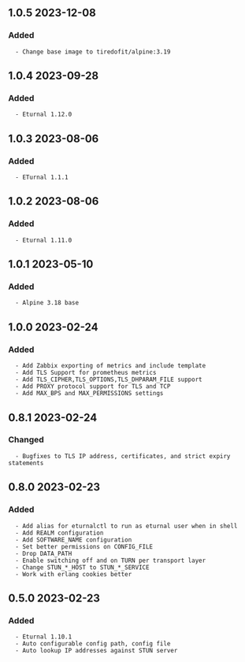 ## 1.0.5 2023-12-08 <dave at tiredofit dot ca>

   ### Added
      - Change base image to tiredofit/alpine:3.19


## 1.0.4 2023-09-28 <dave at tiredofit dot ca>

   ### Added
      - Eturnal 1.12.0


## 1.0.3 2023-08-06 <dave at tiredofit dot ca>

   ### Added
      - ETurnal 1.1.1


## 1.0.2 2023-08-06 <dave at tiredofit dot ca>

   ### Added
      - Eturnal 1.11.0


## 1.0.1 2023-05-10 <dave at tiredofit dot ca>

   ### Added
      - Alpine 3.18 base


## 1.0.0 2023-02-24 <dave at tiredofit dot ca>

   ### Added
      - Add Zabbix exporting of metrics and include template
      - Add TLS Support for prometheus metrics
      - Add TLS_CIPHER,TLS_OPTIONS,TLS_DHPARAM_FILE support
      - Add PROXY protocol support for TLS and TCP
      - Add MAX_BPS and MAX_PERMISSIONS settings


## 0.8.1 2023-02-24 <dave at tiredofit dot ca>

   ### Changed
      - Bugfixes to TLS IP address, certificates, and strict expiry statements


## 0.8.0 2023-02-23 <dave at tiredofit dot ca>

   ### Added
      - Add alias for eturnalctl to run as eturnal user when in shell
      - Add REALM configuration
      - Add SOFTWARE_NAME configuration
      - Set better permissions on CONFIG_FILE
      - Drop DATA_PATH
      - Enable switching off and on TURN per transport layer
      - Change STUN_*_HOST to STUN_*_SERVICE
      - Work with erlang cookies better


## 0.5.0 2023-02-23 <dave at tiredofit dot ca>

   ### Added
      - Eturnal 1.10.1
      - Auto configurable config path, config file
      - Auto lookup IP addresses against STUN server


